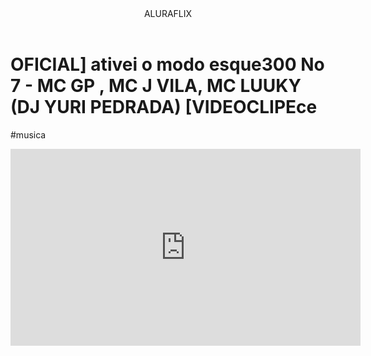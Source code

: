 <body>


<header>ALURAFLIX</header>


<H1>OFICIAL] ativei o modo esque300 No 7 - MC GP , MC J VILA, MC LUUKY (DJ YURI PEDRADA) [VIDEOCLIPEce</H1>
 
<P>#musica</P>

<iframe width="560" height="315" src="https://www.youtube.com/embed/pTiF2kM9IMU?si=bORu_sgcRYXyyMJa" title="YouTube video player" frameborder="0" allow="accelerometer; autoplay; clipboard-write; encrypted-media; gyroscope; picture-in-picture; web-share" referrerpolicy="strict-origin-when-cross-origin" allowfullscreen></iframe>

</body>
